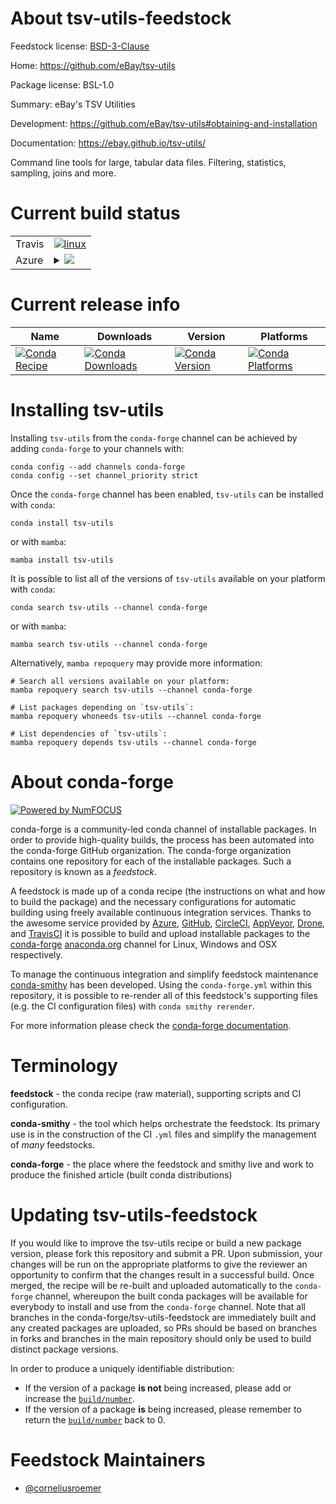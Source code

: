 About tsv-utils-feedstock
=========================

Feedstock license: [BSD-3-Clause](https://github.com/conda-forge/tsv-utils-feedstock/blob/main/LICENSE.txt)

Home: https://github.com/eBay/tsv-utils

Package license: BSL-1.0

Summary: eBay's TSV Utilities

Development: https://github.com/eBay/tsv-utils#obtaining-and-installation

Documentation: https://ebay.github.io/tsv-utils/

Command line tools for large, tabular data files.
Filtering, statistics, sampling, joins and more.


Current build status
====================


<table><tr>
    <td>Travis</td>
    <td>
      <a href="https://app.travis-ci.com/conda-forge/tsv-utils-feedstock">
        <img alt="linux" src="https://img.shields.io/travis/com/conda-forge/tsv-utils-feedstock/main.svg?label=Linux">
      </a>
    </td>
  </tr>
    
  <tr>
    <td>Azure</td>
    <td>
      <details>
        <summary>
          <a href="https://dev.azure.com/conda-forge/feedstock-builds/_build/latest?definitionId=22718&branchName=main">
            <img src="https://dev.azure.com/conda-forge/feedstock-builds/_apis/build/status/tsv-utils-feedstock?branchName=main">
          </a>
        </summary>
        <table>
          <thead><tr><th>Variant</th><th>Status</th></tr></thead>
          <tbody><tr>
              <td>linux_64</td>
              <td>
                <a href="https://dev.azure.com/conda-forge/feedstock-builds/_build/latest?definitionId=22718&branchName=main">
                  <img src="https://dev.azure.com/conda-forge/feedstock-builds/_apis/build/status/tsv-utils-feedstock?branchName=main&jobName=linux&configuration=linux%20linux_64_" alt="variant">
                </a>
              </td>
            </tr><tr>
              <td>linux_aarch64</td>
              <td>
                <a href="https://dev.azure.com/conda-forge/feedstock-builds/_build/latest?definitionId=22718&branchName=main">
                  <img src="https://dev.azure.com/conda-forge/feedstock-builds/_apis/build/status/tsv-utils-feedstock?branchName=main&jobName=linux&configuration=linux%20linux_aarch64_" alt="variant">
                </a>
              </td>
            </tr><tr>
              <td>osx_64</td>
              <td>
                <a href="https://dev.azure.com/conda-forge/feedstock-builds/_build/latest?definitionId=22718&branchName=main">
                  <img src="https://dev.azure.com/conda-forge/feedstock-builds/_apis/build/status/tsv-utils-feedstock?branchName=main&jobName=osx&configuration=osx%20osx_64_" alt="variant">
                </a>
              </td>
            </tr><tr>
              <td>osx_arm64</td>
              <td>
                <a href="https://dev.azure.com/conda-forge/feedstock-builds/_build/latest?definitionId=22718&branchName=main">
                  <img src="https://dev.azure.com/conda-forge/feedstock-builds/_apis/build/status/tsv-utils-feedstock?branchName=main&jobName=osx&configuration=osx%20osx_arm64_" alt="variant">
                </a>
              </td>
            </tr>
          </tbody>
        </table>
      </details>
    </td>
  </tr>
</table>

Current release info
====================

| Name | Downloads | Version | Platforms |
| --- | --- | --- | --- |
| [![Conda Recipe](https://img.shields.io/badge/recipe-tsv--utils-green.svg)](https://anaconda.org/conda-forge/tsv-utils) | [![Conda Downloads](https://img.shields.io/conda/dn/conda-forge/tsv-utils.svg)](https://anaconda.org/conda-forge/tsv-utils) | [![Conda Version](https://img.shields.io/conda/vn/conda-forge/tsv-utils.svg)](https://anaconda.org/conda-forge/tsv-utils) | [![Conda Platforms](https://img.shields.io/conda/pn/conda-forge/tsv-utils.svg)](https://anaconda.org/conda-forge/tsv-utils) |

Installing tsv-utils
====================

Installing `tsv-utils` from the `conda-forge` channel can be achieved by adding `conda-forge` to your channels with:

```
conda config --add channels conda-forge
conda config --set channel_priority strict
```

Once the `conda-forge` channel has been enabled, `tsv-utils` can be installed with `conda`:

```
conda install tsv-utils
```

or with `mamba`:

```
mamba install tsv-utils
```

It is possible to list all of the versions of `tsv-utils` available on your platform with `conda`:

```
conda search tsv-utils --channel conda-forge
```

or with `mamba`:

```
mamba search tsv-utils --channel conda-forge
```

Alternatively, `mamba repoquery` may provide more information:

```
# Search all versions available on your platform:
mamba repoquery search tsv-utils --channel conda-forge

# List packages depending on `tsv-utils`:
mamba repoquery whoneeds tsv-utils --channel conda-forge

# List dependencies of `tsv-utils`:
mamba repoquery depends tsv-utils --channel conda-forge
```


About conda-forge
=================

[![Powered by
NumFOCUS](https://img.shields.io/badge/powered%20by-NumFOCUS-orange.svg?style=flat&colorA=E1523D&colorB=007D8A)](https://numfocus.org)

conda-forge is a community-led conda channel of installable packages.
In order to provide high-quality builds, the process has been automated into the
conda-forge GitHub organization. The conda-forge organization contains one repository
for each of the installable packages. Such a repository is known as a *feedstock*.

A feedstock is made up of a conda recipe (the instructions on what and how to build
the package) and the necessary configurations for automatic building using freely
available continuous integration services. Thanks to the awesome service provided by
[Azure](https://azure.microsoft.com/en-us/services/devops/), [GitHub](https://github.com/),
[CircleCI](https://circleci.com/), [AppVeyor](https://www.appveyor.com/),
[Drone](https://cloud.drone.io/welcome), and [TravisCI](https://travis-ci.com/)
it is possible to build and upload installable packages to the
[conda-forge](https://anaconda.org/conda-forge) [anaconda.org](https://anaconda.org/)
channel for Linux, Windows and OSX respectively.

To manage the continuous integration and simplify feedstock maintenance
[conda-smithy](https://github.com/conda-forge/conda-smithy) has been developed.
Using the ``conda-forge.yml`` within this repository, it is possible to re-render all of
this feedstock's supporting files (e.g. the CI configuration files) with ``conda smithy rerender``.

For more information please check the [conda-forge documentation](https://conda-forge.org/docs/).

Terminology
===========

**feedstock** - the conda recipe (raw material), supporting scripts and CI configuration.

**conda-smithy** - the tool which helps orchestrate the feedstock.
                   Its primary use is in the construction of the CI ``.yml`` files
                   and simplify the management of *many* feedstocks.

**conda-forge** - the place where the feedstock and smithy live and work to
                  produce the finished article (built conda distributions)


Updating tsv-utils-feedstock
============================

If you would like to improve the tsv-utils recipe or build a new
package version, please fork this repository and submit a PR. Upon submission,
your changes will be run on the appropriate platforms to give the reviewer an
opportunity to confirm that the changes result in a successful build. Once
merged, the recipe will be re-built and uploaded automatically to the
`conda-forge` channel, whereupon the built conda packages will be available for
everybody to install and use from the `conda-forge` channel.
Note that all branches in the conda-forge/tsv-utils-feedstock are
immediately built and any created packages are uploaded, so PRs should be based
on branches in forks and branches in the main repository should only be used to
build distinct package versions.

In order to produce a uniquely identifiable distribution:
 * If the version of a package **is not** being increased, please add or increase
   the [``build/number``](https://docs.conda.io/projects/conda-build/en/latest/resources/define-metadata.html#build-number-and-string).
 * If the version of a package **is** being increased, please remember to return
   the [``build/number``](https://docs.conda.io/projects/conda-build/en/latest/resources/define-metadata.html#build-number-and-string)
   back to 0.

Feedstock Maintainers
=====================

* [@corneliusroemer](https://github.com/corneliusroemer/)


<!-- dummy commit to enable rerendering -->

